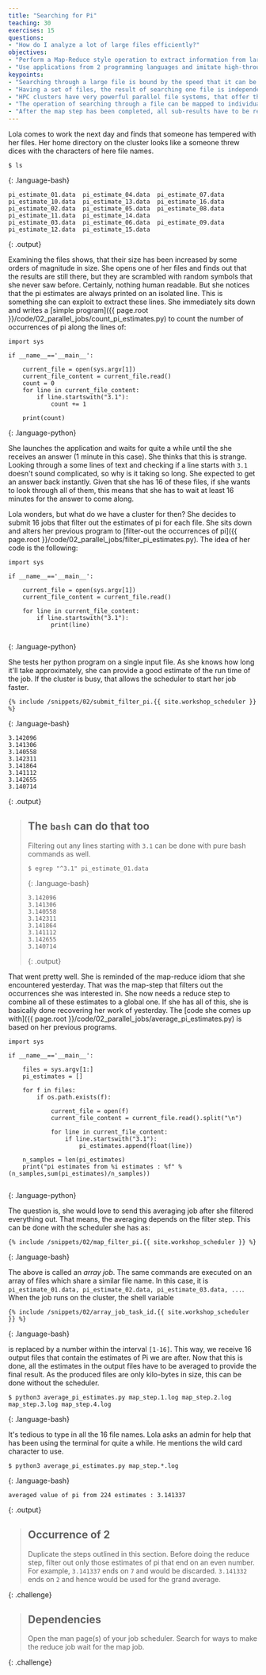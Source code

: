 ```yaml
---
title: "Searching for Pi"
teaching: 30
exercises: 15
questions:
- "How do I analyze a lot of large files efficiently?"
objectives:
- "Perform a Map-Reduce style operation to extract information from large files and collect these into one final answer."
- "Use applications from 2 programming languages and imitate high-throughput compute."
keypoints:
- "Searching through a large file is bound by the speed that it can be read-in."
- "Having a set of files, the result of searching one file is independent of searching its sibling."
- "HPC clusters have very powerful parallel file systems, that offer the best speed if data is accessed in parallel."
- "The operation of searching through a file can be mapped to individual nodes on the cluster. (map step)"
- "After the map step has been completed, all sub-results have to be reduced to one final result. (reduce step)"
---
```


Lola comes to work the next day and finds that someone has tempered with her files. Her home directory on the cluster looks like a someone threw dices with the characters of here file names. 

~~~
$ ls
~~~
{: .language-bash}

~~~
pi_estimate_01.data  pi_estimate_04.data  pi_estimate_07.data  pi_estimate_10.data  pi_estimate_13.data  pi_estimate_16.data
pi_estimate_02.data  pi_estimate_05.data  pi_estimate_08.data  pi_estimate_11.data  pi_estimate_14.data
pi_estimate_03.data  pi_estimate_06.data  pi_estimate_09.data  pi_estimate_12.data  pi_estimate_15.data
~~~
{: .output}

Examining the files shows, that their size has been increased by some orders of magnitude in size. She opens one of her files and finds out that the results are still there, but they are scrambled with random symbols that she never saw before. Certainly, nothing human readable. But she notices that the pi estimates are always printed on an isolated line. This is something she can exploit to extract these lines. She immediately sits down and writes a [simple program]({{ page.root }}/code/02_parallel_jobs/count_pi_estimates.py) to count the number of occurrences of pi along the lines of:

~~~
import sys

if __name__=='__main__':

    current_file = open(sys.argv[1])
    current_file_content = current_file.read()
    count = 0
    for line in current_file_content:
        if line.startswith("3.1"):
            count += 1
    
    print(count)

~~~
{: .language-python}

She launches the application and waits for quite a while until the she receives an answer (1 minute in this case). She thinks that this is strange. Looking through a some lines of text and checking if a line starts with `3.1` doesn't sound complicated, so why is it taking so long. She expected to get an answer back instantly. Given that she has 16 of these files, if she wants to look through all of them, this means that she has to wait at least 16 minutes for the answer to come along.

Lola wonders, but what do we have a cluster for then? She decides to submit 16 jobs that filter out the estimates of pi for each file. She sits down and alters her previous program to [filter-out the occurrences of pi]({{ page.root }}/code/02_parallel_jobs/filter_pi_estimates.py). The idea of her code is the following:

~~~
import sys

if __name__=='__main__':

    current_file = open(sys.argv[1])
    current_file_content = current_file.read()

    for line in current_file_content:
        if line.startswith("3.1"):
            print(line)
            
~~~
{: .language-python}

She tests her python program on a single input file. As she knows how long it'll take approximately, she can provide a good estimate of the run time of the job. If the cluster is busy, that allows the scheduler to start her job faster.

~~~
{% include /snippets/02/submit_filter_pi.{{ site.workshop_scheduler }} %}
~~~
{: .language-bash}

~~~
3.142096
3.141306
3.140558
3.142311
3.141864
3.141112
3.142655
3.140714
~~~
{: .output}

> ## The `bash` can do that too
>
> Filtering out any lines starting with `3.1` can be done with pure bash commands as well.
> 
> ~~~~~
> $ egrep "^3.1" pi_estimate_01.data
> ~~~~~
> {: .language-bash}
>
> ~~~~~
> 3.142096
> 3.141306
> 3.140558
> 3.142311
> 3.141864
> 3.141112
> 3.142655
> 3.140714
> ~~~~~
> {: .output}

That went pretty well. She is reminded of the map-reduce idiom that she encountered yesterday. That was the map-step that filters out the occurrences she was interested in. She now needs a reduce step to combine all of these estimates to a global one. If she has all of this, she is basically done recovering her work of yesterday. The [code she comes up with]({{ page.root }}/code/02_parallel_jobs/average_pi_estimates.py) is based on her previous programs. 

~~~
import sys

if __name__=='__main__':

    files = sys.argv[1:]
    pi_estimates = []    
    
    for f in files:
        if os.path.exists(f):

            current_file = open(f)
            current_file_content = current_file.read().split("\n")

            for line in current_file_content:
                if line.startswith("3.1"):
                    pi_estimates.append(float(line))
                    
    n_samples = len(pi_estimates)
    print("pi estimates from %i estimates : %f" % (n_samples,sum(pi_estimates)/n_samples))
            
~~~
{: .language-python}

The question is, she would love to send this averaging job after she filtered everything out. That means, the averaging depends on the filter step. This can be done with the scheduler she has as:


~~~
{% include /snippets/02/map_filter_pi.{{ site.workshop_scheduler }} %}
~~~
{: .language-bash}

The above is called an _array job_. The same commands are executed on an array of files which share a similar file name. In this case, it is `pi_estimate_01.data, pi_estimate_02.data, pi_estimate_03.data, ...`. When the job runs on the cluster, the shell variable 

~~~
{% include /snippets/02/array_job_task_id.{{ site.workshop_scheduler }} %}
~~~
{: .language-bash}

is replaced by a number within the interval `[1-16]`. This way, we receive 16 output files that contain the estimates of Pi we are after. Now that this is done, all the estimates in the output files have to be averaged to provide the final result. As the produced files are only kilo-bytes in size, this can be done without the scheduler.

~~~
$ python3 average_pi_estimates.py map_step.1.log map_step.2.log map_step.3.log map_step.4.log 
~~~
{: .language-bash}

It's tedious to type in all the 16 file names. Lola asks an admin for help that has been using the terminal for quite a while. He mentions the wild card character to use.

~~~
$ python3 average_pi_estimates.py map_step.*.log
~~~
{: .language-bash}

~~~
averaged value of pi from 224 estimates : 3.141337
~~~
{: .output}

> ## Occurrence of 2
>
> Duplicate the steps outlined in this section. Before doing the reduce step, filter out only those estimates of pi that end on an even number. For example, `3.141337` ends on `7` and would be discarded. `3.141332` ends on `2` and hence would be used for the grand average.
>
{: .challenge}

> ## Dependencies
>
> Open the man page(s) of your job scheduler. Search for ways to make the reduce job wait for the map job.
>
{: .challenge}
